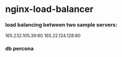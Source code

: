 # nginx-load-balancer

### load balancing between two sample servers: 
165.232.105.39:80
165.22.124.128:80

### db percona 
